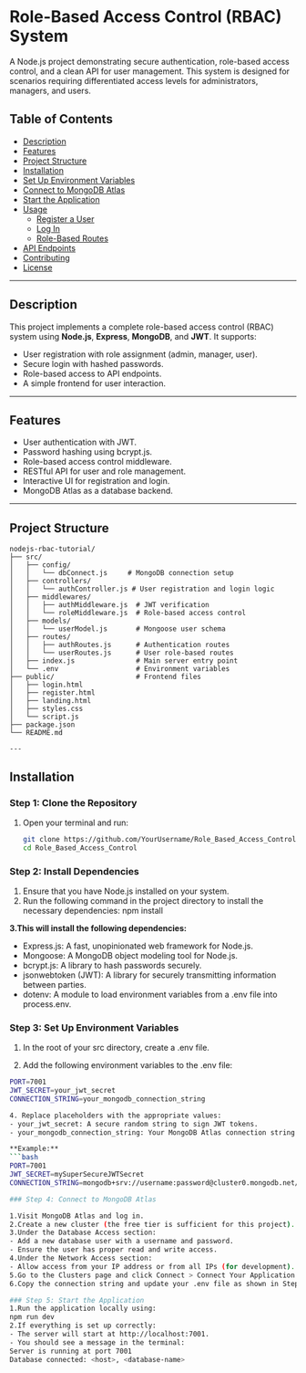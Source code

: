 # Role-Based Access Control (RBAC) System

A Node.js project demonstrating secure authentication, role-based access control, and a clean API for user management. This system is designed for scenarios requiring differentiated access levels for administrators, managers, and users.

## Table of Contents
- [Description](#description)
- [Features](#features)
- [Project Structure](#project-structure)
- [Installation](#installation)
- [Set Up Environment Variables](#set-up-environment-variables)
- [Connect to MongoDB Atlas](#connect-to-mongodb-atlas)
- [Start the Application](#start-the-application)
- [Usage](#usage)
  - [Register a User](#register-a-user)
  - [Log In](#log-in)
  - [Role-Based Routes](#role-based-routes)
- [API Endpoints](#api-endpoints)
- [Contributing](#contributing)
- [License](#license)

---

## Description

This project implements a complete role-based access control (RBAC) system using **Node.js**, **Express**, **MongoDB**, and **JWT**. It supports:
- User registration with role assignment (admin, manager, user).
- Secure login with hashed passwords.
- Role-based access to API endpoints.
- A simple frontend for user interaction.

---

## Features

- User authentication with JWT.
- Password hashing using bcrypt.js.
- Role-based access control middleware.
- RESTful API for user and role management.
- Interactive UI for registration and login.
- MongoDB Atlas as a database backend.

---

## Project Structure

```plaintext
nodejs-rbac-tutorial/
├── src/
│   ├── config/
│   │   └── dbConnect.js     # MongoDB connection setup
│   ├── controllers/
│   │   └── authController.js # User registration and login logic
│   ├── middlewares/
│   │   ├── authMiddleware.js  # JWT verification
│   │   └── roleMiddleware.js  # Role-based access control
│   ├── models/
│   │   └── userModel.js       # Mongoose user schema
│   ├── routes/
│   │   ├── authRoutes.js      # Authentication routes
│   │   └── userRoutes.js      # User role-based routes
│   ├── index.js               # Main server entry point
│   └── .env                   # Environment variables
├── public/                    # Frontend files
│   ├── login.html
│   ├── register.html
│   ├── landing.html
│   ├── styles.css
│   └── script.js
├── package.json
└── README.md

---
```
## Installation 

### Step 1: Clone the Repository

1. Open your terminal and run:
   ```bash
   git clone https://github.com/YourUsername/Role_Based_Access_Control.git
   cd Role_Based_Access_Control

### Step 2: Install Dependencies
1. Ensure that you have Node.js installed on your system.
2. Run the following command in the project directory to install the necessary dependencies: npm install

**3.This will install the following dependencies:**
- Express.js: A fast, unopinionated web framework for Node.js.
- Mongoose: A MongoDB object modeling tool for Node.js.
- bcrypt.js: A library to hash passwords securely.
- jsonwebtoken (JWT): A library for securely transmitting information between parties.
- dotenv: A module to load environment variables from a .env file into process.env.

### Step 3: Set Up Environment Variables
1. In the root of your src directory, create a .env file.
   
2. Add the following environment variables to the .env file:
 ```bash
 PORT=7001
 JWT_SECRET=your_jwt_secret
 CONNECTION_STRING=your_mongodb_connection_string

4. Replace placeholders with the appropriate values:
- your_jwt_secret: A secure random string to sign JWT tokens.
- your_mongodb_connection_string: Your MongoDB Atlas connection string.

**Example:**
```bash
PORT=7001
JWT_SECRET=mySuperSecureJWTSecret
CONNECTION_STRING=mongodb+srv://username:password@cluster0.mongodb.net/myDatabase?retryWrites=true&w=majority

### Step 4: Connect to MongoDB Atlas

1.Visit MongoDB Atlas and log in.
2.Create a new cluster (the free tier is sufficient for this project).
3.Under the Database Access section:
- Add a new database user with a username and password.
- Ensure the user has proper read and write access.
4.Under the Network Access section:
- Allow access from your IP address or from all IPs (for development).
5.Go to the Clusters page and click Connect > Connect Your Application.
6.Copy the connection string and update your .env file as shown in Step 3.

### Step 5: Start the Application
1.Run the application locally using:
npm run dev
2.If everything is set up correctly:
- The server will start at http://localhost:7001.
- You should see a message in the terminal:
Server is running at port 7001
Database connected: <host>, <database-name>



